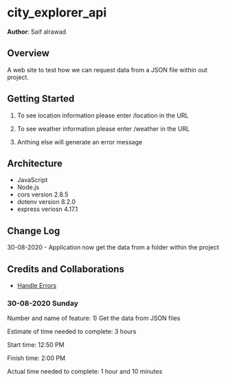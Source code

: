 # city_explorer_api

**Author**: Saif alrawad

## Overview

A web site to test how we can request data from a JSON file within out project.

## Getting Started

1. To see location information please enter /location in the URL

1. To see weather information please enter /weather in the URL

1. Anthing else will generate an error message

## Architecture

- JavaScript
- Node.js
- cors version 2.8.5
- dotenv version 8.2.0
- express veriosn 4.17.1

## Change Log

30-08-2020 - Application now get the data from a folder within the project

## Credits and Collaborations

- [Handle Errors](https://levelup.gitconnected.com/how-to-handle-errors-in-an-express-and-node-js-app-cb4fe2907ed9)

### 30-08-2020 Sunday

Number and name of feature: 1) Get the data from JSON files

Estimate of time needed to complete: 3 hours

Start time: 12:50 PM

Finish time: 2:00 PM

Actual time needed to complete: 1 hour and 10 minutes
